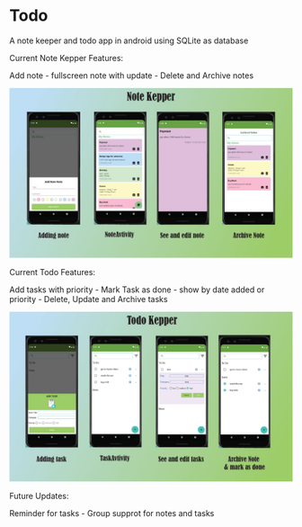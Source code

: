 # Todo

A note keeper and todo app in android using SQLite as database


Current Note Kepper Features:

Add note - 
fullscreen note with update - 
Delete and Archive notes

![noteKeeper](https://github.com/Arefyazdkhasti/Todo/blob/master/Sample/NoteKepper.jpg)

Current Todo Features:

Add tasks with priority - 
Mark Task as done - 
show by date added or priority - 
Delete, Update and Archive tasks

![todo](https://github.com/Arefyazdkhasti/Todo/blob/master/Sample/Todo.jpg)

Future Updates:

Reminder for tasks - 
Group supprot for notes and tasks


